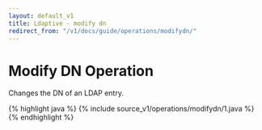 ```yaml
---
layout: default_v1
title: Ldaptive - modify dn
redirect_from: "/v1/docs/guide/operations/modifydn/"
---
```


# Modify DN Operation

Changes the DN of an LDAP entry.

{% highlight java %}
{% include source_v1/operations/modifydn/1.java %}
{% endhighlight %}

